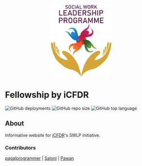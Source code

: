 <p align="center">
<img src='assets/swlplogo.png' height="240px"/>
</p>

# Fellowship by iCFDR

![GitHub deployments](https://img.shields.io/github/deployments/icfdr/swlp/github-pages?label=website)
![GitHub repo size](https://img.shields.io/github/repo-size/icfdr/swlp)
![GitHub top language](https://img.shields.io/github/languages/top/icfdr/swlp)

## About
Informative website for [iCFDR](http://icfdr.org/)'s SWLP Initiative.

### Contributors
[pagalprogrammer](https://pagalprogrammer.dev) | [Saloni](https://github.com/saloni0104) | [Pawan](https://github.com/pavandeore)
